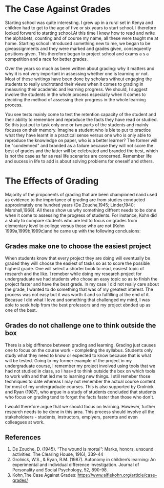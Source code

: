 # The Case Against Grades

Starting school was quite interesting. I grew up in a rural set in Kenya and children had to get to the age of five or six years to start school.
I therefore looked forward to starting school.At this time I knew how to read and write the alphabets, counting and of course my name, all these were taught me at home.
Starting school introduced something new to me, we began to be giveassignments and they were marked and grades given, consequently positions given. This therefore began to project school and exams a s a competition and a race for better grades.

Over the years so much as been written about grading: why it matters and why it is not very important in assessing whether one is learning or not. Most of these writings have been done by scholars
without engaging the students to really undrrstand their views when it comes to grading in measuring their academic and learning progress. We should, I suggest involve the students
in the whole process especially when it comes to deciding the method of assessing their progress in the whole learning process.

You see tests mainly come to test the retention capacity of the student and their ability to remember and reproduce the facts they have read or studied. So this just put to task only one or two parts of the students and mainly focuses on their memory.
Imagine a student who is ble to put to practice what they have learnt in a practical sense versus one who is only able to reproduce the knowledge on paper, who is a better learner?
The former will be "condemned" and branded as a failure because they will not score the best of grades and the latter will be celebrated and branded the best, which is not the case as far as real life scenarios are concerned.
Remember life and sucess in life to add is about solving problems for oneself and others.

# The Effects of Grading
Majority of the proponents of grading that are been championed nand used as evidence to the importance of grading are from studies conducted approximately one hundred years (De Zouche,1945; Linder,1940; Marshall,1968). 
All these show us why something diffrent needs to be done when it come to assessing the progress of students.
For instance, Kohn did a study to compare students who are led to focus on grades from elementary level to college versus those who are not
(Kohn 1999a,1999b,1999c)and he came up with the following conclusions:

## Grades make one to choose the easiest project
When students know that every project they are doing will eventually be graded they willl choose the easiest of tasks so as to score the possible highest grade. 
One will select a shorter book to read, easiest topic of research and the like. I remeber while doing my research project for undergraduate we had students who chose an easy topic so as to finish the project faster and have the best grade.
In my case I did not really care about the grade, I wanted to do something that was of my greatest interest. The process was not easy but it was worth it and so fulfilling at the end of it.
Becasue I did what I love and something that challenged my mind, I was able to seek help from the best professors and my project ebnded up as one of the best.

## Grades do not challenge one to think outside the box
There is a big diffrence between grading and learning. Grading just  causes one to focus on the course work - completing the syllabus.
Students only study what they need to know or expected to know because that is what will be tested. Going to my former example of the project in my undergraduate course,
I remember my project involved using tools that we had not studied in class, so I has=d to think outside the box on which tools to work with and that led me 
to learning new things. I still remeber those techniques to date whereas I may not remember the actual course content for most of my undergraduate courses.
This is also supported by Grolnick and Ryan (1987), who argue in a study of students concluded that students who focus on grading tend to forget the facts faster than those who don't.

I would therefore argue that we should focus on learning. However, further research needs to be done in this area. This process should involve all the stakeholdeers - students, instructors, emplyers, parents and even colleagues at work.

## References
1. De Zouche, D. (1945). “The wound is mortal”: Marks, honors, unsound activities.  The Clearing House, 19(6), 339-44
2. Grolnick, W.S., & Ryan, R.M. (1987). Autonomy in children’s learning: An experimental and individual difference investigation. Journal of Personality and Social Psychology, 52, 890-98.
3. Kohn,The Case Against Grades: https://www.alfiekohn.org/article/case-grades/
